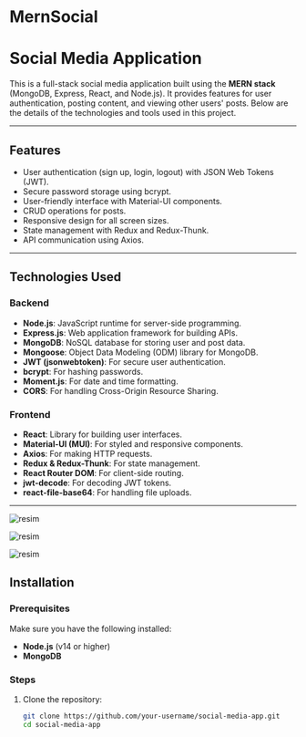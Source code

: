 # MernSocial


# Social Media Application

This is a full-stack social media application built using the **MERN stack** (MongoDB, Express, React, and Node.js). It provides features for user authentication, posting content, and viewing other users' posts. Below are the details of the technologies and tools used in this project.

---

## Features
- User authentication (sign up, login, logout) with JSON Web Tokens (JWT).
- Secure password storage using bcrypt.
- User-friendly interface with Material-UI components.
- CRUD operations for posts.
- Responsive design for all screen sizes.
- State management with Redux and Redux-Thunk.
- API communication using Axios.

---

## Technologies Used

### Backend
- **Node.js**: JavaScript runtime for server-side programming.
- **Express.js**: Web application framework for building APIs.
- **MongoDB**: NoSQL database for storing user and post data.
- **Mongoose**: Object Data Modeling (ODM) library for MongoDB.
- **JWT (jsonwebtoken)**: For secure user authentication.
- **bcrypt**: For hashing passwords.
- **Moment.js**: For date and time formatting.
- **CORS**: For handling Cross-Origin Resource Sharing.

### Frontend
- **React**: Library for building user interfaces.
- **Material-UI (MUI)**: For styled and responsive components.
- **Axios**: For making HTTP requests.
- **Redux & Redux-Thunk**: For state management.
- **React Router DOM**: For client-side routing.
- **jwt-decode**: For decoding JWT tokens.
- **react-file-base64**: For handling file uploads.

---

![resim](https://r.resimlink.com/i3ajI.png)

![resim](https://r.resimlink.com/Q3IMW1iO6hn.png)

![resim](https://r.resimlink.com/uQ8x9Ch.png)

## Installation

### Prerequisites
Make sure you have the following installed:
- **Node.js** (v14 or higher)
- **MongoDB**

### Steps
1. Clone the repository:
   ```bash
   git clone https://github.com/your-username/social-media-app.git
   cd social-media-app
